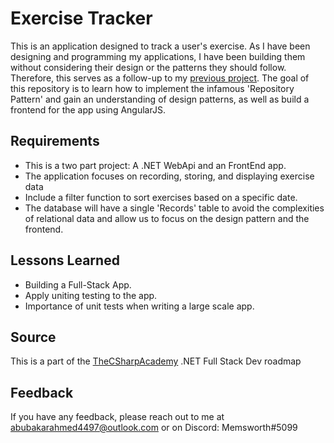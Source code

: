# Exercise Tracker

This is an application designed to track a user's exercise. As I have been designing and programming my applications, I have been building them without considering their design or the patterns they should follow. Therefore, this serves as a follow-up to my [previous project](https://github.com/Memsworth/ConsoleApp.ShiftLogger). The goal of this repository is to learn how to implement the infamous 'Repository Pattern' and gain an understanding of design patterns, as well as build a frontend for the app using AngularJS.




## Requirements

- This is a two part project: A .NET WebApi and an FrontEnd app.
- The application focuses on recording, storing, and displaying exercise data
- Include a filter function to sort exercises based on a specific date.
- The database will have a single 'Records' table to avoid the complexities of relational data and allow us to focus on the design pattern and the frontend.
## Lessons Learned

- Building a Full-Stack App.
- Apply uniting testing to the app.
- Importance of unit tests when writing a large scale app.

## Source

This is a part of the [TheCSharpAcademy](https://www.thecsharpacademy.com/) .NET Full Stack Dev roadmap 
## Feedback

If you have any feedback, please reach out to me at abubakarahmed4497@outlook.com or on Discord: Memsworth#5099

